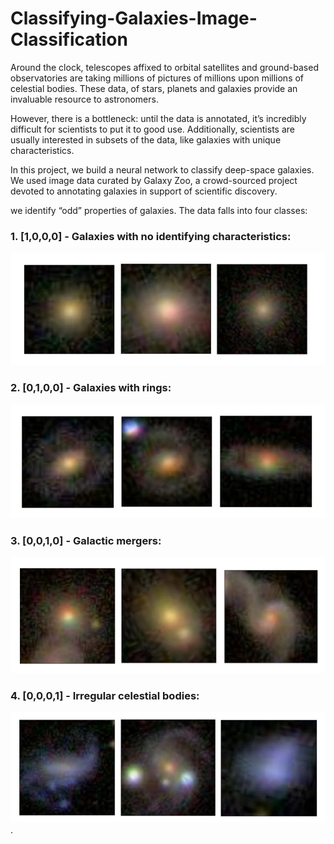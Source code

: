 # Classifying-Galaxies-Image-Classification

Around the clock, telescopes affixed to orbital satellites and ground-based observatories are taking millions of pictures of millions upon millions of celestial bodies. These data, of stars, planets and galaxies provide an invaluable resource to astronomers.

However, there is a bottleneck: until the data is annotated, it’s incredibly difficult for scientists to put it to good use. Additionally, scientists are usually interested in subsets of the data, like galaxies with unique characteristics. 

In this project, we build a neural network to classify deep-space galaxies. We used image data curated by Galaxy Zoo, a crowd-sourced project devoted to annotating galaxies in support of scientific discovery.

we identify “odd” properties of galaxies. The data falls into four classes:

### 1. [1,0,0,0] - Galaxies with no identifying characteristics:
![ALT TEXT](https://github.com/SaifurRR/Classifying-Galaxies-Image-Classification/blob/main/no_characteristics.jpeg)

### 2. [0,1,0,0] - Galaxies with rings:
![ALT TEXT](https://github.com/SaifurRR/Classifying-Galaxies-Image-Classification/blob/main/galaxies_with_ring.jpeg)

### 3. [0,0,1,0] - Galactic mergers:
![ALT TEXT](https://github.com/SaifurRR/Classifying-Galaxies-Image-Classification/blob/main/galactic_mergers.jpeg)

### 4. [0,0,0,1] - Irregular celestial bodies:
![ALT TEXT](https://github.com/SaifurRR/Classifying-Galaxies-Image-Classification/blob/main/irregular_celestial.jpeg).






